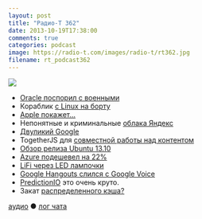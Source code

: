 ```yaml
---
layout: post
title: "Радио-Т 362"
date: 2013-10-19T17:38:00
comments: true
categories: podcast
image: https://radio-t.com/images/radio-t/rt362.jpg
filename: rt_podcast362
---
```

![](https://radio-t.com/images/radio-t/rt362.jpg)

* [Oracle поспорил с военными](http://readwrite.com/2013/10/15/oracle-opens-both-barrels-on-open-source-software-in-military-whitepaper)
* Кораблик [c Linux на борту](http://arstechnica.com/information-technology/2013/10/the-navys-newest-warship-is-powered-by-linux/)
* [Apple покажет...](http://gigaom.com/2013/10/15/apple-sends-out-an-invitation-promising-it-has-a-lot-to-cover/)
* Непонятные и криминальные [облака Яндекс](http://techcrunch.com/2013/10/16/search-engine-giant-yandex-launches-cocaine-a-cloud-service-to-compete-with-google-app-engine/)
* [Двуликий Google](http://www.citeworld.com/cloud/22553/google-cloud-company-doesnt-trust-other-cloud-vendors)
* TogetherJS для [совместной работы над контентом](http://www.opennet.ru/opennews/art.shtml?num=38185)
* [Обзор релиза Ubuntu 13.10](http://ubuntu-news.ru/news/obzor-reliza-ubuntu-1310)
* [Azure подешевел на 22%](http://techcrunch.com/2013/10/18/windows-azure-offers-up-to-22-price-drop-for-memory-intensive-apps-while-questions-remain-about)
* [LiFi через LED лампочки](http://gigaom.com/2013/10/18/researchers-achieve-speedy-internet-with-led-lightbulbs/)
* [Google Hangouts слился с Google Voice](http://www.engadget.com/2013/10/18/google-hangouts-ios-phone-calls-online-status-google-voice/)
* [PredictionIO](http://prediction.io/) это очень круто.
* Закат [распределенного кэша?](http://gridgaintech.wordpress.com/distributed-caching-is-dead-long-live/)

[аудио](http://cdn.radio-t.com/rt_podcast362.mp3) ● [лог чата](http://chat.radio-t.com/logs/radio-t-362.html)
<audio src="http://cdn.radio-t.com/rt_podcast362.mp3" preload="none"></audio>
